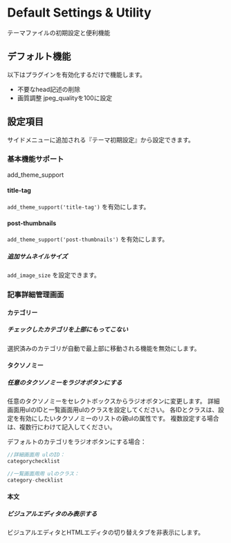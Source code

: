 # Default Settings & Utility

テーマファイルの初期設定と便利機能

## デフォルト機能

以下はプラグインを有効化するだけで機能します。

- 不要なhead記述の削除
- 画質調整 jpeg_qualityを100に設定

## 設定項目

サイドメニューに追加される『テーマ初期設定』から設定できます。

### 基本機能サポート

add_theme_support

#### title-tag

`add_theme_support('title-tag')`  を有効にします。

#### post-thumbnails

`add_theme_support('post-thumbnails')`  を有効にします。

##### 追加サムネイルサイズ

`add_image_size` を設定できます。

### 記事詳細管理画面

#### カテゴリー

##### チェックしたカテゴリを上部にもってこない

選択済みのカテゴリが自動で最上部に移動される機能を無効にします。

#### タクソノミー

##### 任意のタクソノミーをラジオボタンにする

任意のタクソノミーをセレクトボックスからラジオボタンに変更します。
詳細画面用ulのIDと一覧画面用ulのクラスを設定してください。
各IDとクラスは、設定を有効にしたいタクソノミーのリストの親ulの属性です。
複数設定する場合は、複数行にわけて記入してください。

デフォルトのカテゴリをラジオボタンにする場合：

```javascript
//詳細画面用 ulのID：
categorychecklist

//一覧画面用用 ulのクラス：
category-checklist
```

#### 本文

##### ビジュアルエディタのみ表示する

ビジュアルエディタとHTMLエディタの切り替えタブを非表示にします。

